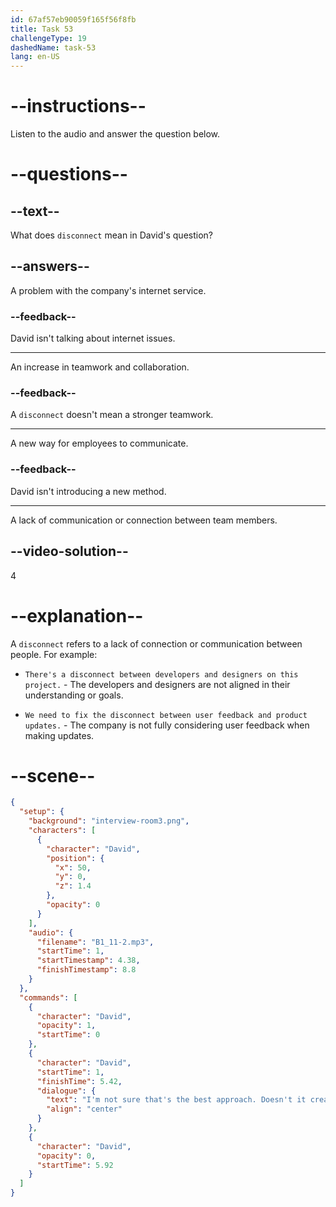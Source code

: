 ```yaml
---
id: 67af57eb90059f165f56f8fb
title: Task 53
challengeType: 19
dashedName: task-53
lang: en-US
---
```


<!-- (Audio) David: I'm not sure that's the best approach. Doesn't it create a disconnect among team members? -->

# --instructions--

Listen to the audio and answer the question below.

# --questions--

## --text--

What does `disconnect` mean in David's question?

## --answers--

A problem with the company's internet service.

### --feedback--

David isn't talking about internet issues.

---

An increase in teamwork and collaboration.

### --feedback--

A `disconnect` doesn't mean a stronger teamwork.

---

A new way for employees to communicate.

### --feedback--

David isn't introducing a new method.

---

A lack of communication or connection between team members.

## --video-solution--

4

# --explanation--

A `disconnect` refers to a lack of connection or communication between people. For example:

- `There's a disconnect between developers and designers on this project.` - The developers and designers are not aligned in their understanding or goals.

- `We need to fix the disconnect between user feedback and product updates.` - The company is not fully considering user feedback when making updates.

# --scene--

```json
{
  "setup": {
    "background": "interview-room3.png",
    "characters": [
      {
        "character": "David",
        "position": {
          "x": 50,
          "y": 0,
          "z": 1.4
        },
        "opacity": 0
      }
    ],
    "audio": {
      "filename": "B1_11-2.mp3",
      "startTime": 1,
      "startTimestamp": 4.38,
      "finishTimestamp": 8.8
    }
  },
  "commands": [
    {
      "character": "David",
      "opacity": 1,
      "startTime": 0
    },
    {
      "character": "David",
      "startTime": 1,
      "finishTime": 5.42,
      "dialogue": {
        "text": "I'm not sure that's the best approach. Doesn't it create a disconnect among team members?",
        "align": "center"
      }
    },
    {
      "character": "David",
      "opacity": 0,
      "startTime": 5.92
    }
  ]
}
```
